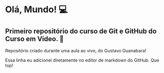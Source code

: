 # Olá, Mundo! :computer:

 ## Primeiro repositório do curso de Git e GitHub do Curso em Vídeo. :rocket:

 Repositório criado durante uma aula ao vivo, do Gustavo Guanabara!

 Essa linha eu adicionei diretamente no editor de markdown do GitHub. Que top!
